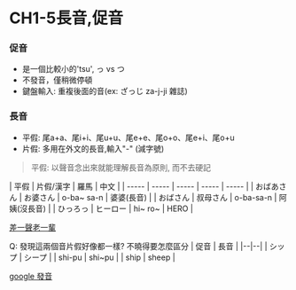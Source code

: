 # CH1-5長音,促音

### 促音

* 是一個比較小的'tsu', っ vs つ
* 不發音，僅稍微停頓
* 鍵盤輸入: 重複後面的音(ex: ざっじ za-j-ji 雜誌)

### 長音

* 平假: 尾a+a、尾i+i、尾u+u、尾e+e、尾o+o、尾e+i、尾o+u
* 片假: 多用在外文的長音,輸入"-" (減字號)

> 平假: 以聲音念出來就能理解長音為原則, 而不去硬記

| 平假 | 片假/漢字 | 羅馬 | 中文 |
| ----- | ----- | ----- | ----- | ----- |
| おばあさん | お婆さん | o-ba~ sa-n | 婆婆(長音) |
| おばさん | 叔母さん | o-ba-sa-n | 阿姨(沒長音) |
| ひっろっ | ヒーロー | hi~ ro~ | HERO |

[差一聲老一輩](https://translate.google.com.tw/#ja/en/%E3%81%8A%E3%81%B0%E3%81%82%E3%81%95%E3%82%93%0A%E3%81%8A%E3%81%B0%E3%81%95%E3%82%93)

Q: 發現這兩個音片假好像都一樣? 不曉得要怎麼區分
| 促音 | 長音 |
|--|--|
| シップ | シープ |
| shi-pu | shi~pu |
| ship | sheep |

[google 發音](https://translate.google.com.tw/#ja/en/%E3%82%B7%E3%83%83%E3%83%97%0A%E3%82%B7%E3%83%BC%E3%83%97)